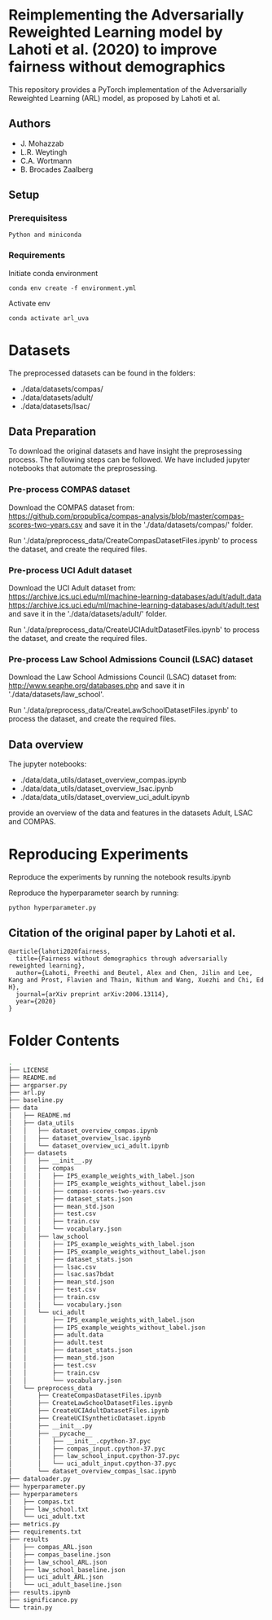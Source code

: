# Reimplementing the Adversarially Reweighted Learning model by Lahoti et al. (2020) to improve fairness without demographics

This repository provides a PyTorch implementation of the Adversarially Reweighted Learning (ARL) model, as proposed by Lahoti et al.  

## Authors
* J. Mohazzab
* L.R. Weytingh
* C.A. Wortmann
* B. Brocades Zaalberg

## Setup
### Prerequisitess
```
Python and miniconda
```

### Requirements
Initiate conda environment
```
conda env create -f environment.yml

```

Activate env
```
conda activate arl_uva 
```

# Datasets
The preprocessed datasets can be found in the folders:
 * ./data/datasets/compas/
 * ./data/datasets/adult/
 * ./data/datasets/lsac/



## Data Preparation
To download the original datasets and have insight the preprosessing process. The following steps can be followed. We have included jupyter notebooks that automate the preprosessing.

### Pre-process COMPAS dataset 
Download the COMPAS dataset from: https://github.com/propublica/compas-analysis/blob/master/compas-scores-two-years.csv and save it in the './data/datasets/compas/' folder.

Run './data/preprocess_data/CreateCompasDatasetFiles.ipynb' to process the dataset, and create the required files.

### Pre-process UCI Adult dataset 
Download the UCI Adult dataset from: https://archive.ics.uci.edu/ml/machine-learning-databases/adult/adult.data https://archive.ics.uci.edu/ml/machine-learning-databases/adult/adult.test and save it in the './data/datasets/adult/' folder.

Run './data/preprocess_data/CreateUCIAdultDatasetFiles.ipynb' to process the dataset, and create the required files.

### Pre-process  Law School Admissions Council (LSAC) dataset 
Download the  Law School Admissions Council (LSAC) dataset from: http://www.seaphe.org/databases.php and save it in './data/datasets/law_school'.

Run './data/preprocess_data/CreateLawSchoolDatasetFiles.ipynb' to process the dataset, and create the required files.

## Data overview

The jupyter notebooks:
* ./data/data_utils/dataset_overview_compas.ipynb
* ./data/data_utils/dataset_overview_lsac.ipynb
* ./data/data_utils/dataset_overview_uci_adult.ipynb

provide an overview of the data and features in the datasets Adult, LSAC and COMPAS.


# Reproducing Experiments
Reproduce the experiments by running the notebook results.ipynb

Reproduce the hyperparameter search by running:
```
python hyperparameter.py
```


## Citation of the original paper by Lahoti et al.
```
@article{lahoti2020fairness,
  title={Fairness without demographics through adversarially reweighted learning},
  author={Lahoti, Preethi and Beutel, Alex and Chen, Jilin and Lee, Kang and Prost, Flavien and Thain, Nithum and Wang, Xuezhi and Chi, Ed H},
  journal={arXiv preprint arXiv:2006.13114},
  year={2020}
}
```


# Folder Contents


```bash
.
├── LICENSE
├── README.md
├── argparser.py
├── arl.py
├── baseline.py
├── data
│   ├── README.md
│   ├── data_utils
│   │   ├── dataset_overview_compas.ipynb
│   │   ├── dataset_overview_lsac.ipynb
│   │   └── dataset_overview_uci_adult.ipynb
│   ├── datasets
│   │   ├── __init__.py
│   │   ├── compas
│   │   │   ├── IPS_example_weights_with_label.json
│   │   │   ├── IPS_example_weights_without_label.json
│   │   │   ├── compas-scores-two-years.csv
│   │   │   ├── dataset_stats.json
│   │   │   ├── mean_std.json
│   │   │   ├── test.csv
│   │   │   ├── train.csv
│   │   │   └── vocabulary.json
│   │   ├── law_school
│   │   │   ├── IPS_example_weights_with_label.json
│   │   │   ├── IPS_example_weights_without_label.json
│   │   │   ├── dataset_stats.json
│   │   │   ├── lsac.csv
│   │   │   ├── lsac.sas7bdat
│   │   │   ├── mean_std.json
│   │   │   ├── test.csv
│   │   │   ├── train.csv
│   │   │   └── vocabulary.json
│   │   └── uci_adult
│   │       ├── IPS_example_weights_with_label.json
│   │       ├── IPS_example_weights_without_label.json
│   │       ├── adult.data
│   │       ├── adult.test
│   │       ├── dataset_stats.json
│   │       ├── mean_std.json
│   │       ├── test.csv
│   │       ├── train.csv
│   │       └── vocabulary.json
│   └── preprocess_data
│       ├── CreateCompasDatasetFiles.ipynb
│       ├── CreateLawSchoolDatasetFiles.ipynb
│       ├── CreateUCIAdultDatasetFiles.ipynb
│       ├── CreateUCISyntheticDataset.ipynb
│       ├── __init__.py
│       ├── __pycache__
│       │   ├── __init__.cpython-37.pyc
│       │   ├── compas_input.cpython-37.pyc
│       │   ├── law_school_input.cpython-37.pyc
│       │   └── uci_adult_input.cpython-37.pyc
│       └── dataset_overview_compas_lsac.ipynb
├── dataloader.py
├── hyperparameter.py
├── hyperparameters
│   ├── compas.txt
│   ├── law_school.txt
│   └── uci_adult.txt
├── metrics.py
├── requirements.txt
├── results
│   ├── compas_ARL.json
│   ├── compas_baseline.json
│   ├── law_school_ARL.json
│   ├── law_school_baseline.json
│   ├── uci_adult_ARL.json
│   └── uci_adult_baseline.json
├── results.ipynb
├── significance.py
└── train.py

```
